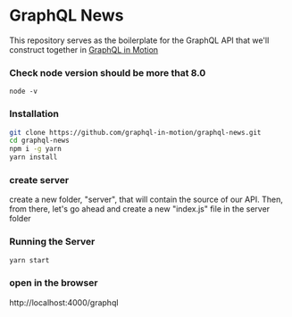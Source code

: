 # GraphQL News  
This repository serves as the boilerplate for the GraphQL API that we'll construct together in [GraphQL in Motion](https://livevideo.manning.com/course/32/graphql-in-motion)

### Check node version should be more that 8.0
```
node -v
```

### Installation
```sh
git clone https://github.com/graphql-in-motion/graphql-news.git
cd graphql-news
npm i -g yarn
yarn install
```  
### create server
create a new folder, "server", that will contain the source of our API. Then, from there, let's go ahead and create a new "index.js" file in the server folder


### Running the Server
```sh
yarn start
```
### open in the browser

http://localhost:4000/graphql